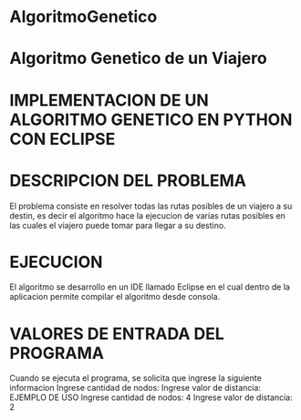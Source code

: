 # AlgoritmoGenetico
# Algoritmo Genetico de un Viajero
# IMPLEMENTACION DE UN ALGORITMO GENETICO EN PYTHON CON ECLIPSE
# DESCRIPCION DEL PROBLEMA
El problema consiste en resolver todas las rutas posibles de un viajero a su destin,
es decir el algoritmo hace la ejecucion de varias rutas posibles  en las cuales el viajero 
puede tomar para llegar a su destino. 
# EJECUCION
El algoritmo se desarrollo en un IDE llamado Eclipse en el cual dentro de la aplicacion permite compilar 
el algoritmo  desde consola.
# VALORES DE ENTRADA DEL PROGRAMA
Cuando se ejecuta el programa, se solicita que  ingrese la siguiente informacion
Ingrese cantidad de nodos:
Ingrese valor de  distancia:
EJEMPLO DE USO
Ingrese cantidad de nodos: 4
Ingrese valor de distancia: 2
